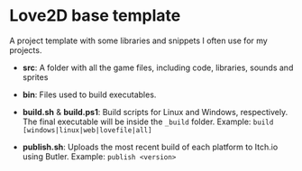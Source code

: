 # Love2D base template

A project template with some libraries and snippets I often use for my projects.

- **src**: A folder with all the game files, including code, libraries, sounds and sprites

- **bin**: Files used to build executables.

- **build.sh** & **build.ps1**: Build scripts for Linux and Windows, respectively. The final executable will be inside the `_build` folder. Example: `build [windows|linux|web|lovefile|all]`

- **publish.sh**: Uploads the most recent build of each platform to Itch.io using Butler. Example: `publish <version>`